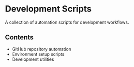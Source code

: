 ﻿# Development Scripts

A collection of automation scripts for development workflows.

## Contents

- GitHub repository automation
- Environment setup scripts
- Development utilities
